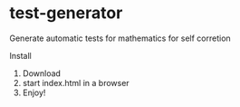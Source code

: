 test-generator
==============

Generate automatic tests for mathematics for self corretion


Install
1. Download
2. start index.html in a browser
3. Enjoy!